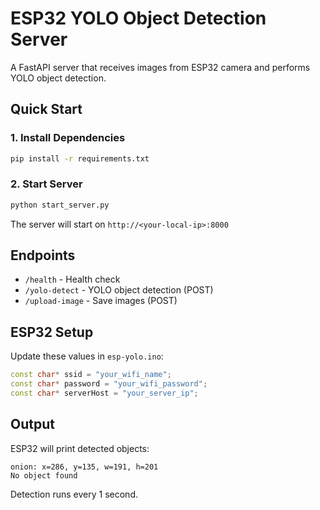 # ESP32 YOLO Object Detection Server

A FastAPI server that receives images from ESP32 camera and performs YOLO object detection.

## Quick Start

### 1. Install Dependencies
```bash
pip install -r requirements.txt
```

### 2. Start Server
```bash
python start_server.py
```

The server will start on `http://<your-local-ip>:8000`

## Endpoints

- `/health` - Health check
- `/yolo-detect` - YOLO object detection (POST)
- `/upload-image` - Save images (POST)

## ESP32 Setup

Update these values in `esp-yolo.ino`:
```cpp
const char* ssid = "your_wifi_name";
const char* password = "your_wifi_password"; 
const char* serverHost = "your_server_ip";
```

## Output

ESP32 will print detected objects:
```
onion: x=286, y=135, w=191, h=201
No object found
```

Detection runs every 1 second.
